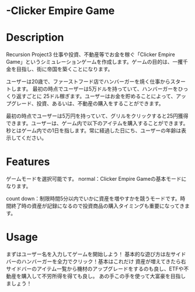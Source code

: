 # -Clicker Empire Game
# Description
Recursion Project3
仕事や投資、不動産等でお金を稼ぐ「Clicker Empire Game」というシミュレーションゲームを作成します。ゲームの目的は、一攫千金を目指し、街に帝国を築くことになります。

ユーザーは20歳で、ファーストフード店でハンバーガーを焼く仕事からスタートします。
最初の時点でユーザーは5万ドルを持っていて、ハンバーガーをひっくり返すごとに 25ドル稼ぎます。ユーザーはお金を貯めることによって、アップグレード、投資、あるいは、不動産の購入をすることができます。

最初の時点でユーザーは5万円を持っていて、グリルをクリックすると25円獲得できます。ユーザーは、ゲーム内で以下のアイテムを購入することができます。秒とはゲーム内での1日を指します。常に経過した日にち、ユーザーの年齢は表示してください。


# Features
ゲームモードを選択可能です。
normal：Clicker Empire Gameの基本モードになります。

count down：制限時間5分以内でいかに資産を増やすかを競うモードです。時間終了時の資産が記録になるので投資商品の購入タイミングも重要になってきます。


# Usage
まずはユーザー名を入力してゲームを開始しよう！
基本的な遊び方は左サイドバーのハンバーガーを全力でクリック！基本はこれだけ
資産が増えてきたら右サイドバーのアイテム一覧から機材のアップグレードをするのも良し、ETFや不動産を購入して不労所得を得ても良し。
あの手この手を使って大富豪を目指しましょう！

